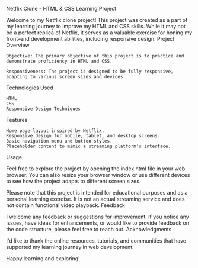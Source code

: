 Netflix Clone - HTML & CSS Learning Project

Welcome to my Netflix clone project! This project was created as a part of my learning journey to improve my HTML and CSS skills. While it may not be a perfect replica of Netflix, it serves as a valuable exercise for honing my front-end development abilities, including responsive design.
Project Overview

    Objective: The primary objective of this project is to practice and demonstrate proficiency in HTML and CSS.

    Responsiveness: The project is designed to be fully responsive, adapting to various screen sizes and devices.

Technologies Used

    HTML
    CSS
    Responsive Design Techniques

Features

    Home page layout inspired by Netflix.
    Responsive design for mobile, tablet, and desktop screens.
    Basic navigation menu and button styles.
    Placeholder content to mimic a streaming platform's interface.

Usage

Feel free to explore the project by opening the index.html file in your web browser. You can also resize your browser window or use different devices to see how the project adapts to different screen sizes.

Please note that this project is intended for educational purposes and as a personal learning exercise. It is not an actual streaming service and does not contain functional video playback.
Feedback

I welcome any feedback or suggestions for improvement. If you notice any issues, have ideas for enhancements, or would like to provide feedback on the code structure, please feel free to reach out.
Acknowledgments

I'd like to thank the online resources, tutorials, and communities that have supported my learning journey in web development.

Happy learning and exploring!
